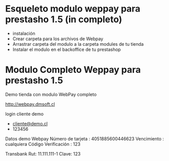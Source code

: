 Esqueleto modulo weppay para prestasho 1.5 (in completo)
==========================

-	instalación 
-	Crear carpeta para los archivos de Webpay
-	Arrastrar carpeta del modulo a la carpeta modules de tu tienda
-	Instalar el modulo en el backoffice de tu prestashop



Modulo Completo Weppay para prestasho 1.5
==========================

Demo tienda con modulo WebPay completo


http://webpay.dmsoft.cl

login cliente demo 
- cliente@demo.cl
- 123456

Datos demo Webpay
Número de tarjeta : 4051885600446623
Vencimiento : cualquiera
Código Verificación : 123

Transbank
Rut: 11.111.111-1
Clave: 123




